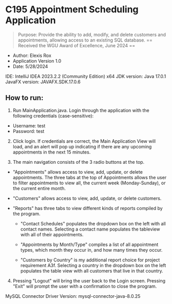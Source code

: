 # C195 Appointment Scheduling Application
> Purpose: Provide the ability to add, modify, and delete customers and appointments, allowing access to an existing SQL database.
== Received the WGU Award of Excellence, June 2024 ==
- Author: Elexis Rox
- Application Version 1.0
- Date: 5/28/2024

IDE: IntelliJ IDEA 2023.2.2 (Community Edition) x64
JDK version: Java 17.0.1
JavaFX version: JAVAFX.SDK.17.0.6

## How to run:
1. Run MainApplication.java. Login through the application with the following credentials (case-sensitive):

- Username: test
- Password: test

2. Click login. If credentials are correct, the Main Application View will load, and an alert will pop up indicating if there are any upcoming appointments in the next 15 minutes.

3. The main navigation consists of the 3 radio buttons at the top.

- "Appointments" allows access to view, add, update, or delete appointments. The three tabs at the top of Appointments allows the user to filter appointments to view all, the current week (Monday-Sunday), or the current entire month.

- "Customers" allows access to view, add, update, or delete customers.

- "Reports" has three tabs to view different kinds of reports compiled by the program.

    - "Contact Schedules" populates the dropdown box on the left with all contact names. Selecting a contact name populates the tableview with all of their appointments.

    - "Appointments by Month/Type" compiles a list of all appointment types, which month they occur in, and how many times they occur.

    - "Customers by Country" is my additional report choice for project requirement A3f. Selecting a country in the dropdown box on the left populates the table view with all customers that live in that country.

4. Pressing "Logout" will bring the user back to the Login screen. Pressing "Exit" will prompt the user with a confirmation to close the program.

MySQL Connector Driver Version: mysql-connector-java-8.0.25
